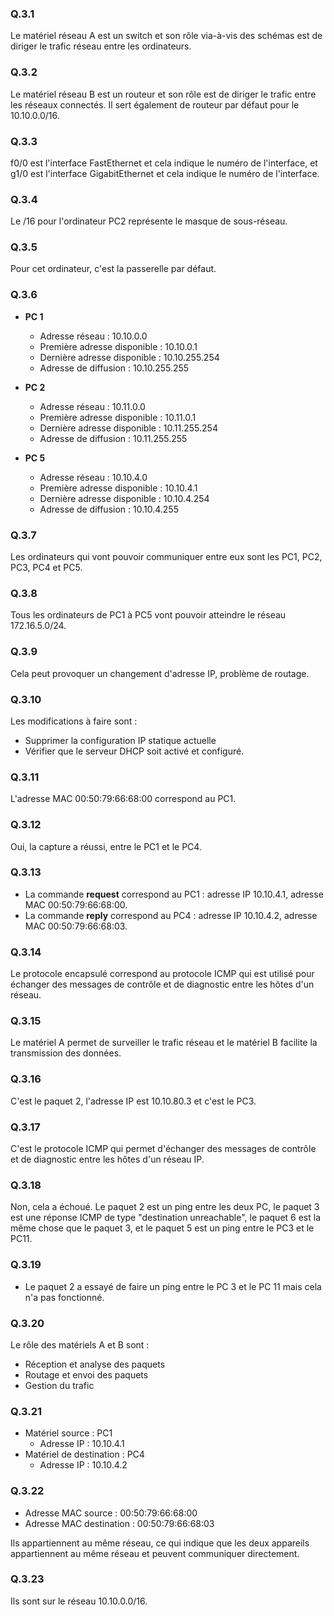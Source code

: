 ### Q.3.1
Le matériel réseau A est un switch et son rôle via-à-vis des schémas est de diriger le trafic réseau entre les ordinateurs.

### Q.3.2
Le matériel réseau B est un routeur et son rôle est de diriger le trafic entre les réseaux connectés. Il sert également de routeur par défaut pour le 10.10.0.0/16.

### Q.3.3
f0/0 est l'interface FastEthernet et cela indique le numéro de l'interface, et g1/0 est l'interface GigabitEthernet et cela indique le numéro de l'interface.

### Q.3.4
Le /16 pour l'ordinateur PC2 représente le masque de sous-réseau.

### Q.3.5
Pour cet ordinateur, c'est la passerelle par défaut.

### Q.3.6
- **PC 1**
  - Adresse réseau : 10.10.0.0
  - Première adresse disponible : 10.10.0.1
  - Dernière adresse disponible : 10.10.255.254
  - Adresse de diffusion : 10.10.255.255

- **PC 2**
  - Adresse réseau : 10.11.0.0
  - Première adresse disponible : 10.11.0.1
  - Dernière adresse disponible : 10.11.255.254
  - Adresse de diffusion : 10.11.255.255

- **PC 5**
  - Adresse réseau : 10.10.4.0
  - Première adresse disponible : 10.10.4.1
  - Dernière adresse disponible : 10.10.4.254
  - Adresse de diffusion : 10.10.4.255

### Q.3.7
Les ordinateurs qui vont pouvoir communiquer entre eux sont les PC1, PC2, PC3, PC4 et PC5.

### Q.3.8
Tous les ordinateurs de PC1 à PC5 vont pouvoir atteindre le réseau 172.16.5.0/24.

### Q.3.9
Cela peut provoquer un changement d'adresse IP, problème de routage.

### Q.3.10
Les modifications à faire sont :
- Supprimer la configuration IP statique actuelle
- Vérifier que le serveur DHCP soit activé et configuré.

### Q.3.11
L'adresse MAC 00:50:79:66:68:00 correspond au PC1.

### Q.3.12
Oui, la capture a réussi, entre le PC1 et le PC4.

### Q.3.13
- La commande **request** correspond au PC1 : adresse IP 10.10.4.1, adresse MAC 00:50:79:66:68:00.
- La commande **reply** correspond au PC4 : adresse IP 10.10.4.2, adresse MAC 00:50:79:66:68:03.

### Q.3.14
Le protocole encapsulé correspond au protocole ICMP qui est utilisé pour échanger des messages de contrôle et de diagnostic entre les hôtes d'un réseau.

### Q.3.15
Le matériel A permet de surveiller le trafic réseau et le matériel B facilite la transmission des données.

### Q.3.16
C'est le paquet 2, l'adresse IP est 10.10.80.3 et c'est le PC3.

### Q.3.17
C'est le protocole ICMP qui permet d'échanger des messages de contrôle et de diagnostic entre les hôtes d'un réseau IP.

### Q.3.18
Non, cela a échoué. Le paquet 2 est un ping entre les deux PC, le paquet 3 est une réponse ICMP de type "destination unreachable", le paquet 6 est la même chose que le paquet 3, et le paquet 5 est un ping entre le PC3 et le PC11.

### Q.3.19
- Le paquet 2 a essayé de faire un ping entre le PC 3 et le PC 11 mais cela n'a pas fonctionné.

### Q.3.20
Le rôle des matériels A et B sont :
- Réception et analyse des paquets
- Routage et envoi des paquets
- Gestion du trafic

### Q.3.21
- Matériel source : PC1
  - Adresse IP : 10.10.4.1
- Matériel de destination : PC4
  - Adresse IP : 10.10.4.2

### Q.3.22
- Adresse MAC source : 00:50:79:66:68:00
- Adresse MAC destination : 00:50:79:66:68:03

Ils appartiennent au même réseau, ce qui indique que les deux appareils appartiennent au même réseau et peuvent communiquer directement.

### Q.3.23
Ils sont sur le réseau 10.10.0.0/16.
